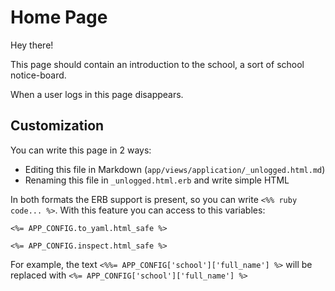 # Home Page

Hey there!

This page should contain an introduction to the school, a sort of
school notice-board.

When a user logs in this page disappears.

## Customization
You can write this page in 2 ways:

- Editing this file in Markdown (`app/views/application/_unlogged.html.md`)
- Renaming this file in `_unlogged.html.erb` and write simple HTML

In both formats the ERB support is present, so you can write `<%% ruby code... %>`.
With this feature you can access to this variables:

```
<%= APP_CONFIG.to_yaml.html_safe %>
```

```
<%= APP_CONFIG.inspect.html_safe %>
```

For example, the text `<%%= APP_CONFIG['school']['full_name'] %>` will be replaced with
`<%= APP_CONFIG['school']['full_name'] %>`
